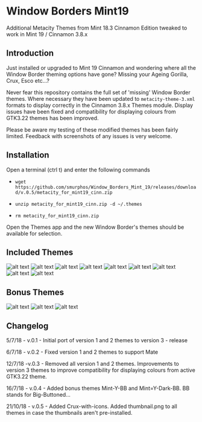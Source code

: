 # Window Borders Mint19
Additional Metacity Themes from Mint 18.3 Cinnamon Edition tweaked to work in Mint 19 / Cinnamon 3.8.x

## Introduction

Just installed or upgraded to Mint 19 Cinnamon and wondering where all the Window Border theming options have gone? Missing your Ageing Gorilla, Crux, Esco etc...?

Never fear this repository contains the full set of 'missing' Window Border themes. Where necessary they have been updated to `metacity-theme-3.xml` formats to display correctly in the Cinnamon 3.8.x Themes module. Display issues have been fixed and compatibility for displaying colours from GTK3.22 themes has been improved.

Please be aware my testing of these modified themes has been fairly limited. Feedback with screenshots of any issues is very welcome.


## Installation

Open a terminal (ctrl t) and enter the following commands

* `wget https://github.com/smurphos/Window_Borders_Mint_19/releases/download/v.0.5/metacity_for_mint19_cinn.zip`

* `unzip metacity_for_mint19_cinn.zip -d ~/.themes`

* `rm metacity_for_mint19_cinn.zip`

Open the Themes app and the new Window Border's themes should be available for selection.

## Included Themes

![alt text](https://i.imgur.com/OEhyGNl.png "Adwaita")
![alt text](https://i.imgur.com/SkYRx6F.png "Aging-Gorilla")
![alt text](https://i.imgur.com/Xaj50Ew.png "Atlanta")
![alt text](https://i.imgur.com/b5hiWmn.png "Bright")
![alt text](https://i.imgur.com/uTopYyX.png "Crux")
![alt text](https://i.imgur.com/GR5C9DC.png "Esco")
![alt text](https://i.imgur.com/iUR6eTN.png "High_Contrast")
![alt text](https://i.imgur.com/mxqcBqd.png "Metabox")
![alt text](https://i.imgur.com/5iE1ns6.png "Simple")

## Bonus Themes

![alt text](https://i.imgur.com/CAn8Eto.png "Mint-Y-BB")
![alt text](https://i.imgur.com/g9QFu0i.png "Mint-Y-Dark-BB")
![alt text](https://i.imgur.com/T8UaVln.png "Crux-with-icons")

## Changelog

5/7/18 - v.0.1 - Initial port of version 1 and 2 themes to version 3 - release

6/7/18 - v.0.2 - Fixed version 1 and 2 themes to support Mate

12/7/18 -v.0.3 - Removed all version 1 and 2 themes. Improvements to version 3 themes to improve compatibility for displaying colours from active GTK3.22 theme.

16/7/18 - v.0.4 - Added bonus themes Mint-Y-BB and Mint=Y-Dark-BB. BB stands for Big-Buttoned...

21/10/18 - v.0.5 - Added Crux-with-icons. Added thumbnail.png to all themes in case the thumbnails aren't pre-installed.
